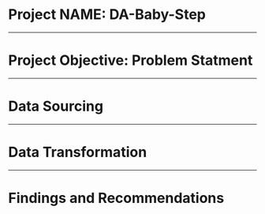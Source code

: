 # Project NAME: DA-Baby-Step

---
# Project Objective: Problem Statment

---
# Data Sourcing

---
# Data Transformation

---
# Findings and Recommendations

